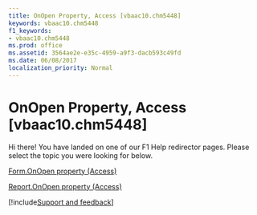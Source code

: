 ```yaml
---
title: OnOpen Property, Access [vbaac10.chm5448]
keywords: vbaac10.chm5448
f1_keywords:
- vbaac10.chm5448
ms.prod: office
ms.assetid: 3564ae2e-e35c-4959-a9f3-dacb593c49fd
ms.date: 06/08/2017
localization_priority: Normal
---
```



# OnOpen Property, Access [vbaac10.chm5448]

Hi there! You have landed on one of our F1 Help redirector pages. Please select the topic you were looking for below.

[Form.OnOpen property (Access)](https://msdn.microsoft.com/library/151b9103-a25d-a595-6cab-20b737909fa6%28Office.15%29.aspx)

[Report.OnOpen property (Access)](https://msdn.microsoft.com/library/e381f9a5-c409-7ae5-e266-cb3a046eb919%28Office.15%29.aspx)

[!include[Support and feedback](~/includes/feedback-boilerplate.md)]